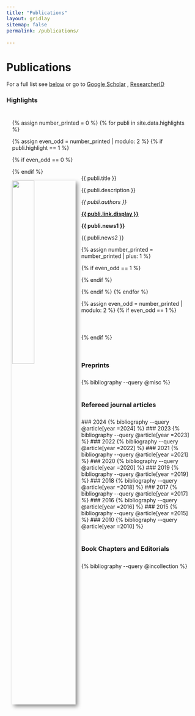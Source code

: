 ```yaml
---
title: "Publications"
layout: gridlay
sitemap: false
permalink: /publications/

---
```


<style>
code {padding: 6px 8px; font-size: 90%;}
</style>

# Publications

For a full list see <a href="###Refereed journal articles" class="text-info"> below</a> or go to <a href="https://scholar.google.com/citations?user=1NMOvPwAAAAJ&hl=en" class="text-info"> Google Scholar</a> , <a href="https://www.webofscience.com/wos/author/record/872543" class="text-info"> ResearcherID</a>

<style>
  .with-shadow {
    box-shadow: 5px 5px 10px #888888; /* Adjust the shadow values as needed */
  }
</style>


<style>
.jumbotron{
    padding:3%;
    padding-bottom:10px;
    padding-top:10px;
    margin-top:10px;
    margin-bottom:30px;
}
</style>

### Highlights

<div class="jumbotron">

{% assign number_printed = 0 %}
{% for publi in site.data.highlights %}

{% assign even_odd = number_printed | modulo: 2 %}
{% if publi.highlight == 1 %}

{% if even_odd == 0 %}
<div class="row">
{% endif %}

<div class="col-sm-6 clearfix">
 <div class="well">
  <script type="text/javascript" src="https://d1bxh8uas1mnw7.cloudfront.net/assets/embed.js"></script><div data-badge-popover="right" data-badge-type="donut" data-condensed="true" data-doi="{{ publi.doi }}" class="altmetric-embed" style="float: right; display: inline-block; clear: both;"></div>
  <pubtit>{{ publi.title }}</pubtit>
  <img src="{{ site.url }}{{ site.baseurl }}/images/pubpic/{{ publi.image }}" class="img-responsive with-shadow" width="35%" style="float: left; margin-right: 15px;margin-top: 15px;" />
  <p>{{ publi.description }}</p>
  <p><em>{{ publi.authors }}</em></p>
  <p><strong><a href="{{ publi.link.url }}" class="text-info">{{ publi.link.display }}</a></strong></p>
  <p class="text-danger"><strong> {{ publi.news1 }}</strong></p>
  <p> {{ publi.news2 }}</p>
 </div>
</div>

{% assign number_printed = number_printed | plus: 1 %}

{% if even_odd == 1 %}
</div>
{% endif %}

{% endif %}
{% endfor %}

{% assign even_odd = number_printed | modulo: 2 %}
{% if even_odd == 1 %}
</div>
{% endif %}

<p> &nbsp; </p>
</div>


<style>
.jumbotron{
    padding:3%;
    padding-bottom:10px;
    padding-top:10px;
    margin-top:10px;
    margin-bottom:30px;
}
</style>


### Preprints

<div class="jumbotron">
{% bibliography --query @misc %}
</div>



### Refereed journal articles
<div class="jumbotron">
### 2024
{% bibliography --query @article[year =2024] %}
### 2023
{% bibliography --query @article[year =2023] %}
### 2022
{% bibliography --query @article[year =2022] %}
### 2021
{% bibliography --query @article[year =2021] %}
### 2020
{% bibliography --query @article[year =2020] %}
### 2019
{% bibliography --query @article[year =2019] %}
### 2018
{% bibliography --query @article[year =2018] %}
### 2017
{% bibliography --query @article[year =2017] %}
### 2016
{% bibliography --query @article[year =2016] %}
### 2015
{% bibliography --query @article[year =2015] %}
### 2010
{% bibliography --query @article[year =2010] %}
</div>


### Book Chapters and Editorials
<div class="jumbotron">
{% bibliography --query @incollection %}
</div>


